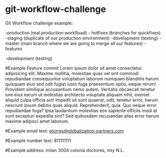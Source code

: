 # git-workflow-challenge
Git Workflow challenge example:

-production (real production workfload)
	- hotfixes (branches for quickfixes)
-staging (duplicate of our production environment)
-development (testing)
-master (main branch where we are going to merge all our features)
	- features

-development (testing)

#Example Feature commit Lorem ipsum dolor sit amet consectetur adipisicing elit. Maxime mollitia,
molestiae quas vel sint commodi repudiandae consequuntur voluptatum laborum
numquam blanditiis harum quisquam eius sed odit fugiat iusto fuga praesentium
optio, eaque rerum! Provident similique accusantium nemo autem. Veritatis
obcaecati tenetur iure eius earum ut molestias architecto voluptate aliquam
nihil, eveniet aliquid culpa officia aut! Impedit sit sunt quaerat, odit,
tenetur error, harum nesciunt ipsum debitis quas aliquid. Reprehenderit,
quia. Quo neque error repudiandae fuga? Ipsa laudantium molestias eos 
sapiente officiis modi at sunt excepturi expedita sint? Sed quibusdam
recusandae alias error harum maxime adipisci amet laborum.

#Example email text:
etorres@globalization-partners.com

#Example number text:
811111111

#Example address:
milan 3004 colonia doctores, mty N.L.
